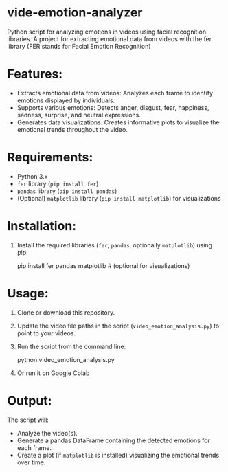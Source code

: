 # vide-emotion-analyzer
Python script for analyzing emotions in videos using facial recognition libraries. A project for extracting emotional data from videos with the fer library (FER stands for Facial Emotion Recognition)

# Features:

- Extracts emotional data from videos: Analyzes each frame to identify emotions displayed by individuals. 
- Supports various emotions: Detects anger, disgust, fear, happiness, sadness, surprise, and neutral expressions.
- Generates data visualizations: Creates informative plots to visualize the emotional trends throughout the video.

# Requirements:

- Python 3.x
- `fer` library (`pip install fer`)
- `pandas` library (`pip install pandas`)
- (Optional) `matplotlib` library (`pip install matplotlib`) for visualizations

 # Installation:

1. Install the required libraries (`fer`, `pandas`, optionally `matplotlib`) using pip:

   pip install fer pandas matplotlib  # (optional for visualizations)


# Usage:

1. Clone or download this repository.
2. Update the video file paths in the script (`video_emotion_analysis.py`) to point to your videos.
3. Run the script from the command line:

   python video_emotion_analysis.py

5. Or run it on Google Colab
   

# Output:

The script will:

- Analyze the video(s).
- Generate a pandas DataFrame containing the detected emotions for each frame.
- Create a plot (if `matplotlib` is installed) visualizing the emotional trends over time.
